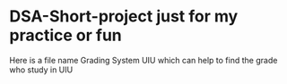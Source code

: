 # DSA-Short-project just for my practice or fun
Here is a file name Grading System UIU which can help to find the grade who study in UIU

